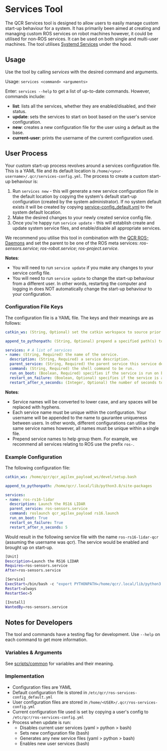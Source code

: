 # Services Tool

The QCR Services tool is designed to allow users to easily manage custom start-up behaviour for a system. It has primarily been aimed at creating and managing custom ROS services on robot machines however, it could be utilised for non-ROS services. It can be used on both single and multi-user machines. The tool utilises [Systemd Services](https://www.freedesktop.org/software/systemd/man/systemd.service.html) under the hood. 

## Usage

Use the tool by calling *services* with the desired command and arguments.

Usage: `services <command> <arguments>`

Enter: `services --help` to get a list of up-to-date commands. However, commands include:

- **list**: lists all the services, whether they are enabled/disabled, and their status.
- **update**: sets the services to start on boot based on the user's service configuration.
- **new**: creates a new configuration file for the user using a default as the base.
- **current-user**: prints the username of the current configuration used.

## User Process

Your custom start-up process revolves around a services configuration file. This is a YAML file and its default location is `/home/<your-username>/.qcr/services-config.yml`. The process to create a custom start-up behaviour is:

1. Run `services new` - this will generate a new service configuration file in the default location by copying the system's default start-up configuration (created by the system administrator). If no system default exists it will be created by copying [service-config_default.yml](/service-config_default.yml) to the system default location.
2. Make the desired changes to your newly created service config file. 
3. Once you're happy run `service update` - this will establish create and update system service files, and enable/disable all appropriate services.

We recommend you utilise this tool in combination with the [QCR ROS-Daemons](https://github.com/qcr/ros-daemons) and set the parent to be one of the ROS meta services: *ros-sensors.service*; *ros-robot.service*; *ros-project.service*.

**Notes**:

- You will need to run `service update` if you make any changes to your service config file.
- You will need to run `service update` to change the start-up behaviour from a different user. In other words, restarting the computer and logging in does NOT automatically change the start-up behaviour to your configuration. 

### Configuration File Keys

The configuration file is a YAML file. The keys and their meanings are as follows:

```yaml
catkin_ws: (String, Optional) set the catkin workspace to source prior to running each service's command value. Set to the top most catkin workspace required across all services. Defaults to None.

append_to_pythonpath: (String, Optional) prepend a specified path(s) to the system's python path for each service. Defaults to None.

services: # A list of services
- name: (String, Required) the name of the service.
  description: (String, Required) a service description.
  parent_service: (String, Required) the parent service this service depends on.
  command: (String, Required) the shell command to be run.
  run_on_boot: (Boolean, Required) specifies if the service is run on boot. Defaults to True.
  restart_on_failure: (Boolean, Optional) specifies if the service is automatically restarted on failure. Defaults to True.
  restart_after_n_seconds: (Integer, Optional) the number of seconds to wait until attempting to restart the service. Defaults to 5.
```

**Notes**:

- Service names will be converted to lower case, and any spaces will be replaced with hyphens.
- Each service name must be unique within the configuration. Your username will be appended to the name to gaurantee uniqueness between users. In other words, different configurations can utilise the same service names however, all names must be unique within a single file.
- Prepend service names to help group them. For example, we recommend all services relating to ROS use the prefix `ros-`.

### Example Configuration

The following configuration file:

```yaml
catkin_ws: /home/qcr/qcr_agilex_payload_ws/devel/setup.bash

append_to_pythonpath: /home/qcr/.local/lib/python3.8/site-packages

services:
- name: ros-rs16-lidar
  description: Launch the RS16 LIDAR
  parent_service: ros-sensors.service
  command: roslaunch qcr_agilex_payload rs16.launch
  run_on_boot: True
  restart_on_failure: True
  restart_after_n_seconds: 5
```

Would result in the following service file with the name `ros-rs16-lidar-qcr` (assuming the username was *qcr*). The service would be enabled and brought up on start-up.

```bash
[Unit]
Description=Launch the RS16 LIDAR
Requires=ros-sensors.service
After=ros-sensors.service

[Service]
ExecStart=/bin/bash -c "export PYTHONPATH=/home/qcr/.local/lib/python3.8/site-packages:$PYTHONPATH && source /home/qcr/qcr_agilex_payload_ws/devel/setup.bash && roslaunch qcr_agilex_payload rs16.launch"
Restart=always
RestartSec=5

[Install]
WantedBy=ros-sensors.service

```


## Notes for Developers

The tool and commands have a testing flag for development. Use `--help` on each command to get more information.

### Variables & Arguments

See [scripts/common](scripts/common) for variables and their meaning.


### Implementation

- Configuration files are YAML
- Default configuration file is stored in `/etc/qcr/ros-services-config_default.yml`
- User configuration files are stored in `/home/<USER>/.qcr/ros-services-config.yml`
- Current configuration file used is set by copying a user's config to `/etc/qcr/ros-services-config.yml`
- Process when update is run:
    - Disables current user services (yaml > python > bash)
    - Sets new configuration file (bash)
    - Generates any new service files (yaml > python > bash)
    - Enables new user services (bash)
